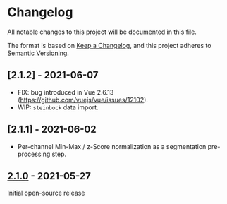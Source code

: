 # Changelog

All notable changes to this project will be documented in this file.

The format is based on [Keep a Changelog](https://keepachangelog.com/en/1.0.0/),
and this project adheres to [Semantic Versioning](https://semver.org/spec/v2.0.0.html).


## [2.1.2] - 2021-06-07

- FIX: bug introduced in Vue 2.6.13 (https://github.com/vuejs/vue/issues/12102).
- WIP: `steinbock` data import.

## [2.1.1] - 2021-06-02

- Per-channel Min-Max / z-Score normalization as a segmentation pre-processing step.

## [2.1.0] - 2021-05-27

Initial open-source release

[2.1.0]: https://github.com/BodenmillerGroup/histocat-web/releases/tag/v2.1.0
